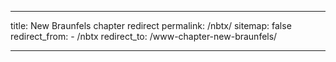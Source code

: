 ---

title: New Braunfels chapter redirect
permalink: /nbtx/
sitemap: false
redirect_from: 
    - /nbtx
redirect_to: /www-chapter-new-braunfels/

---